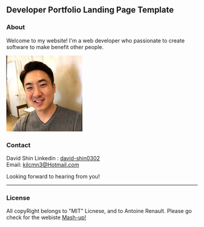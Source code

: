 ## Developer Portfolio Landing Page Template

### About 

Welcome to my website! I'm a web developer who passionate to create software to make benefit other people.

<img src="images/1615927042817.jfif?raw=true"/>

### Contact

David Shin
Linkedin : [david-shin0302](https://www.linkedin.com/in/david-shin0302/)
<br>
Email: kilcmn3@Hotmail.com

Looking forward to hearing from you!
___

### License

All copyRight belongs to "MIT" Licnese, and to Antoine Renault. Please go check for the webiste [Mash-up!](http://www.mashup-template.com/)
